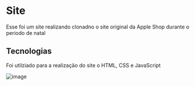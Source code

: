 # Site
Esse foi um site realizando clonadno o site original da Apple Shop durante o periodo de natal

## Tecnologias
Foi utilziado para a realização do site o HTML, CSS e JavaScript

![image](https://github.com/user-attachments/assets/e9ec959a-9f91-4dd5-bbd3-12b96de45c5d)
